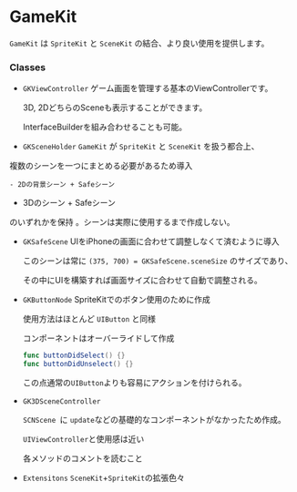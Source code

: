#  GameKit

`GameKit` は `SpriteKit` と `SceneKit` の結合、より良い使用を提供します。

###  Classes

- `GKViewController`
    ゲーム画面を管理する基本のViewControllerです。
    
    3D, 2DどちらのSceneも表示することができます。

    InterfaceBuilderを組み合わせることも可能。
    
- `GKSceneHolder`
    `GameKit` が `SpriteKit` と `SceneKit` を扱う都合上、
    
複数のシーンを一つにまとめる必要があるため導入
    
    - 2Dの背景シーン + Safeシーン
- 3Dのシーン + Safeシーン
    
のいずれかを保持 。シーンは実際に使用するまで作成しない。
    
- `GKSafeScene`
    UIをiPhoneの画面に合わせて調整しなくて済むように導入
    
    このシーンは常に `(375, 700) = GKSafeScene.sceneSize` のサイズであり、
    
    その中にUIを構築すれば画面サイズに合わせて自動で調整される。
    
- `GKButtonNode`
    SpriteKitでのボタン使用のために作成
    
    使用方法はほとんど `UIButton` と同様
    
    
    
    コンポーネントはオーバーライドして作成
    
    ```swift
    func buttonDidSelect() {}
    func buttonDidUnselect() {}
    ```
    この点通常の`UIButton`よりも容易にアクションを付けられる。
    
- `GK3DSceneController`

    `SCNScene `に `update`などの基礎的なコンポーネントがなかったため作成。

    `UIViewController`と使用感は近い

    

    各メソッドのコメントを読むこと
    
- `Extensitons`
    `SceneKit`+`SpriteKit`の拡張色々
    

    

    


